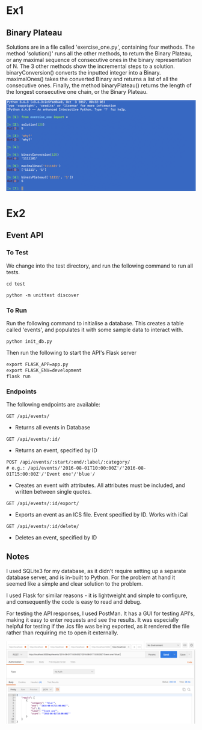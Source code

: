 # Ex1
## Binary Plateau
Solutions are in a file called 'exercise_one.py', containing four methods. The method 'solution()' runs all the other methods, to return the Binary Plateau, or any maximal sequence of consecutive ones in the binary representation of N. The 3 other methods show the incremental steps to a solution. binaryConversion() converts the inputted integer into a Binary. maximalOnes() takes the converted Binary and returns a list of all the consecutive ones. Finally, the method binaryPlateau() returns the length of the longest consecutive one chain, or the Binary Plateau.

![Screenshot](ex1.png)

# Ex2
## Event API
### To Test
We change into the test directory, and run the following command to run all tests.
```
cd test
```
```
python -m unittest discover
```

### To Run
Run the following command to initialise a database. This creates a table called 'events', and populates it with some sample data to interact with.
```
python init_db.py
```
Then run the following to start the API's Flask server
```
export FLASK_APP=app.py
export FLASK_ENV=development
flask run
```
### Endpoints
The following endpoints are available:
```
GET /api/events/
```
- Returns all events in Database
```
GET /api/events/:id/
```
- Returns an event, specified by ID
```
POST /api/events/:start/:end/:label/:category/
# e.g.: /api/events/'2016-08-01T10:00:00Z'/'2016-08-01T15:00:00Z'/'Event one'/'blue'/
```
- Creates an event with attributes. All attributes must be included, and written between single quotes.
```
GET /api/events/:id/export/
```
- Exports an event as an ICS file. Event specified by ID. Works with iCal
```
GET /api/events/:id/delete/
```
- Deletes an event, specified by ID

## Notes
I used SQLite3 for my database, as it didn't require setting up a separate database server, and is in-built to Python. For the problem at hand it seemed like a simple and clear solution to the problem.

I used Flask for similar reasons - it is lightweight and simple to configure, and consequently the code is easy to read and debug.

For testing the API responses, I used PostMan. It has a GUI for testing API's, making it easy to enter requests and see the results. It was especially helpful for testing if the .ics file was being exported, as it rendered the file rather than requiring me to open it externally.

![Screenshot](ex2.png)
